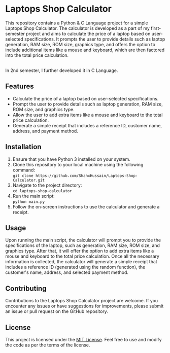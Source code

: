 <h1>Laptops Shop Calculator</h1>

<p>This repository contains a Python & C Language project for a simple Laptops Shop Calculator. The calculator is developed as a part of my first-semester project and aims to calculate the price of a laptop based on user-selected specifications. It prompts the user to provide details such as laptop generation, RAM size, ROM size, graphics type, and offers the option to include additional items like a mouse and keyboard, which are then factored into the total price calculation.</p> <br>
In 2nd semester, I further developed it in C Language.

<h2>Features</h2>

<ul>
  <li>Calculate the price of a laptop based on user-selected specifications.</li>
  <li>Prompt the user to provide details such as laptop generation, RAM size, ROM size, and graphics type.</li>
  <li>Allow the user to add extra items like a mouse and keyboard to the total price calculation.</li>
  <li>Generate a simple receipt that includes a reference ID, customer name, address, and payment method.</li>
</ul>

<h2>Installation</h2>

<ol>
  <li>Ensure that you have Python 3 installed on your system.</li>
  <li>Clone this repository to your local machine using the following command:<br>
      <code>git clone https://github.com/ShahxHussain/Laptops-Shop-Calculator.git</code></li>
  <li>Navigate to the project directory:<br>
      <code>cd laptops-shop-calculator</code></li>
  <li>Run the main script:<br>
      <code>python main.py</code></li>
  <li>Follow the on-screen instructions to use the calculator and generate a receipt.</li>
</ol>

<h2>Usage</h2>

<p>Upon running the main script, the calculator will prompt you to provide the specifications of the laptop, such as generation, RAM size, ROM size, and graphics type. After that, it will offer the option to add extra items like a mouse and keyboard to the total price calculation. Once all the necessary information is collected, the calculator will generate a simple receipt that includes a reference ID (generated using the random function), the customer's name, address, and selected payment method.</p>

<h2>Contributing</h2>

<p>Contributions to the Laptops Shop Calculator project are welcome. If you encounter any issues or have suggestions for improvements, please submit an issue or pull request on the GitHub repository.</p>

<h2>License</h2>

<p>This project is licensed under the <a href="LICENSE">MIT License</a>. Feel free to use and modify the code as per the terms of the license.</p>


